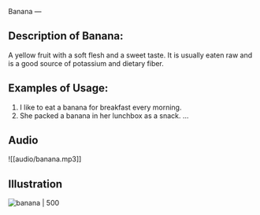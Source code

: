 Banana
—
## Description of Banana:
A yellow fruit with a soft flesh and a sweet taste. It is usually eaten raw and is a good source of potassium and dietary fiber.
## Examples of Usage:
1. I like to eat a banana for breakfast every morning.
2. She packed a banana in her lunchbox as a snack.
...
## Audio
![[audio/banana.mp3]]
## Illustration
![banana | 500](https://oaidalleapiprodscus.blob.core.windows.net/private/org-qFpGQCsYXO6ZWXepP0pas1Gk/user-jrFXylB7R0V1Qoa5xjahv6mK/img-JSPxqlB37ctlBbULqL2NO1b6.png?st=2023-12-11T18%3A00%3A47Z&se=2023-12-11T20%3A00%3A47Z&sp=r&sv=2021-08-06&sr=b&rscd=inline&rsct=image/png&skoid=6aaadede-4fb3-4698-a8f6-684d7786b067&sktid=a48cca56-e6da-484e-a814-9c849652bcb3&skt=2023-12-10T23%3A12%3A18Z&ske=2023-12-11T23%3A12%3A18Z&sks=b&skv=2021-08-06&sig=%2BxAubskrbh7D9JG70HPJ9VPtRhmnup51T//kTBlY1Xk%3D)

